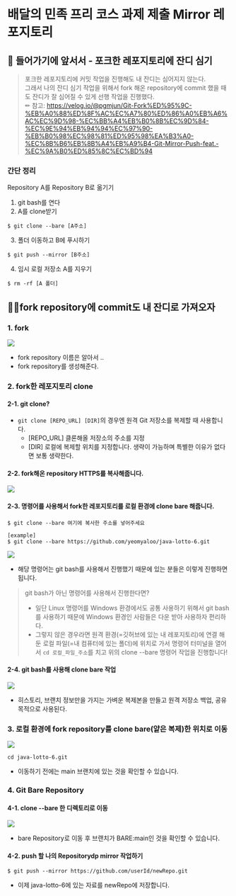 # 배달의 민족 프리 코스 과제 제출 Mirror 레포지토리

## 🤮 들어가기에 앞서서 - 포크한 레포지토리에 잔디 심기
>포크한 레포지토리에 커밋 작업을 진행해도 내 잔디는 심어지지 않는다.<br> 
> 그래서 나의 잔디 심기 작업을 위해서 fork 해온 repository에 commit 했을 때도 잔디가 잘 심어질 수 있게 선행 작업을 진행했다.<br>
> ✏ 참고: https://velog.io/@pgmjun/Git-Fork%ED%95%9C-%EB%A0%88%ED%8F%AC%EC%A7%80%ED%86%A0%EB%A6%AC%EC%9D%98-%EC%BB%A4%EB%B0%8B%EC%9D%84-%EC%9E%94%EB%94%94%EC%97%90-%EB%B0%98%EC%98%81%ED%95%98%EA%B3%A0-%EC%8B%B6%EB%8B%A4%EB%A9%B4-Git-Mirror-Push-feat.-%EC%9A%B0%ED%85%8C%EC%BD%94
### 간단 정리
Repository A를 Repository B로 옮기기
1. git bash를 연다
2. A를 clone받기
```
$ git clone --bare [A주소]
```
3. 폴더 이동하고 B에 푸시하기
```$ cd [A 폴더]
$ git push --mirror [B주소]
```
4. 임시 로컬 저장소 A를 지우기
```$ cd ..
$ rm -rf [A 폴더]
```

## 🧟‍♀️fork repository에 commit도 내 잔디로 가져오자
### 1. fork
<img src="./img_2.png">

- fork repository 이름은 알아서 .. 
- fork repository를 생성해준다. 

### 2. fork한 레포지토리 clone
#### 2-1. git clone?
- `git clone [REPO_URL] [DIR]`의 경우엔 원격 Git 저장소를 복제할 때 사용합니다.
  - [REPO_URL] 클론해올 저장소의 주소를 지정
  - [DIR] 로컬에 복제할 위치를 지정합니다. 생략이 가능하며 특별한 이유가 없다면 보통 생략한다.

#### 2-2. fork해온 repository HTTPS를 복사해줍니다.
<img src="img.png">

#### 2-3. 명령어를 사용해서 fork한 레포지토리를 로컬 환경에 clone bare 해줍니다.
```
$ git clone --bare 여기에 복사한 주소를 넣어주세요
```
```
[example]
$ git clone --bare https://github.com/yeomyaloo/java-lotto-6.git
```
<img src="img_4.png">

- 해당 명령어는 git bash를 사용해서 진행했기 때문에 있는 분들은 이렇게 진행하면 됩니다.
> git bash가 아닌 명령어를 사용해서 진행한다면?<br> 
> - 일단 Linux 명령어를 Windows 환경에서도 공통 사용하기 위해서 git bash를 사용하기 때문에 Windows 환경인 사람들은 다운 받아 사용하자 편리하다.<br>
> - 그렇지 않은 경우라면 원격 환경(=깃허브에 있는 내 레포지토리)에 연결 해둔 로컬 파일(=내 컴퓨터에 있는 폴더)에 위치로 가서 명령어 터미널을 열어서 `cd 로컬_파일_주소`를 치고 위의 clone --bare 명령어 작업을 진행합니다!

#### 2-4. git bash를 사용해 clone bare 작업
<img src="img_3.png">

- 히스토리, 브랜치 정보만을 가지는 가벼운 복제본을 만들고 원격 저장소 백업, 공유 목적으로 사용된다.
### 3. 로컬 환경에 fork repository를 clone bare(얕은 복제)한 위치로 이동
<img src="img_5.png">

```
cd java-lotto-6.git
```
- 이동하기 전에는 main 브랜치에 있는 것을 확인할 수 있습니다.

### 4. Git Bare Repository
#### 4-1. clone --bare 한 디렉토리로 이동

<img src="img_7.png">

- bare Repository로 이동 후 브랜치가 BARE:main인 것을 확인할 수 있습니다.

#### 4-2. push 할 나의 Repositorydp mirror 작업하기
```
$ git push --mirror https://github.com/userId/newRepo.git
```
- 이제 java-lotto-6에 있는 자료를 newRepo에 저장합니다.


